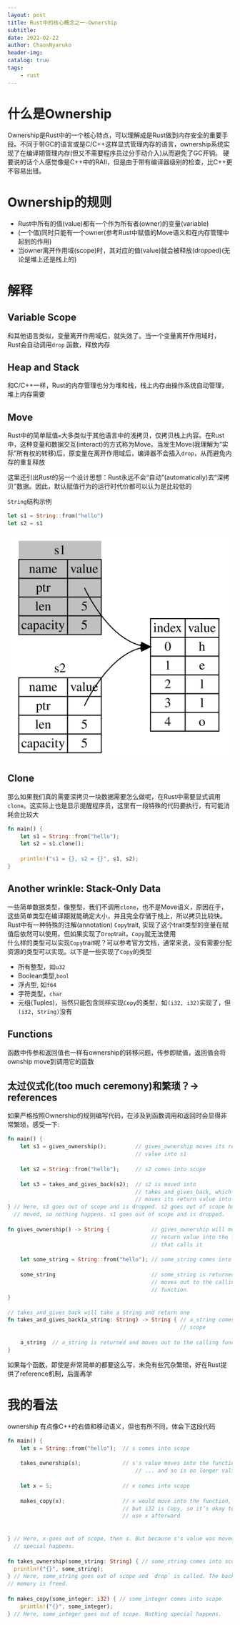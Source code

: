 ```yaml
---
layout: post
title: Rust中的核心概念之一-Ownership
subtitle: 
date: 2021-02-22
author: ChaosNyaruko
header-img: 
catalog: true
tags:
    - rust
---
```


# 什么是Ownership
Ownership是Rust中的一个核心特点，可以理解成是Rust做到内存安全的重要手段。不同于带GC的语言或是C/C++这样显式管理内存的语言，ownership系统实现了在编译期管理内存(但又不需要程序员过分手动介入)从而避免了GC开销。
硬要说的话个人感觉像是C++中的RAII，但是由于带有编译器级别的检查，比C++更不容易出错。

# Ownership的规则
- Rust中所有的值(value)都有一个作为所有者(owner)的变量(variable) 
- (一个值)同时只能有一个owner(参考Rust中赋值的Move语义和在内存管理中起到的作用)
- 当owner离开作用域(scope)时，其对应的值(value)就会被释放(dropped)(无论是堆上还是栈上的)

# 解释
## Variable Scope
和其他语言类似，变量离开作用域后，就失效了。当一个变量离开作用域时，Rust会自动调用`drop`
函数，释放内存

## Heap and Stack
和C/C++一样，Rust的内存管理也分为堆和栈，栈上内存由操作系统自动管理，堆上内存需要

## Move
Rust中的简单赋值`=`大多类似于其他语言中的浅拷贝，仅拷贝栈上内容。在Rust中，这种变量和数据交互(interact)的方式称为Move。当发生Move(我理解为“实际”所有权的转移)后，原变量在离开作用域后，编译器不会插入`drop`，从而避免内存的重复释放

这里还引出Rust的另一个设计思想：Rust永远不会“自动”(automatically)去“深拷贝”数据。因此，默认赋值行为的运行时代价都可以认为是比较低的

`String`结构示例  
```Rust
let s1 = String::from("hello")
let s2 = s1
```

![Representation in memory after `s1` has been invalidated](/img/string.svg)


## Clone
那么如果我们真的需要深拷贝一块数据需要怎么做呢，在Rust中需要显式调用`clone`。这实际上也是显示提醒程序员，这里有一段特殊的代码要执行，有可能消耗会比较大

```Rust
fn main() {
    let s1 = String::from("hello");
    let s2 = s1.clone();

    println!("s1 = {}, s2 = {}", s1, s2);
}

```

## Another wrinkle: Stack-Only Data
一些简单数据类型，像整型，我们不调用`clone`，也不是Move语义，原因在于，这些简单类型在编译期就能确定大小，并且完全存储于栈上，所以拷贝比较快。  
Rust中有一种特殊的注解(annotation) `Copy`trait, 实现了这个trait类型的变量在赋值后依然可以使用。但如果实现了`Drop`trait，`Copy`就无法使用  
什么样的类型可以实现`Copy`trait呢？可以参考官方文档，通常来说，没有需要分配资源的类型可以实现。以下是一些实现了`Copy`的类型  
- 所有整型，如`u32`
- Boolean类型,`bool`
- 浮点型, 如`f64`
- 字符类型，`char`
- 元组(Tuples)，当然只能包含同样实现`Copy`的类型，如`(i32, i32)`实现了，但`(i32, String)`没有

## Functions
函数中传参和返回值也一样有ownership的转移问题，传参即赋值，返回值会将ownship move到调用它的函数

## 太过仪式化(too much ceremony)和繁琐？-> references
如果严格按照Ownership的规则编写代码，在涉及到函数调用和返回时会显得非常繁琐，感受一下:  
```Rust
fn main() {
    let s1 = gives_ownership();         // gives_ownership moves its return
                                        // value into s1

    let s2 = String::from("hello");     // s2 comes into scope

    let s3 = takes_and_gives_back(s2);  // s2 is moved into
                                        // takes_and_gives_back, which also
                                        // moves its return value into s3
} // Here, s3 goes out of scope and is dropped. s2 goes out of scope but was
  // moved, so nothing happens. s1 goes out of scope and is dropped.

fn gives_ownership() -> String {             // gives_ownership will move its
                                             // return value into the function
                                             // that calls it

    let some_string = String::from("hello"); // some_string comes into scope

    some_string                              // some_string is returned and
                                             // moves out to the calling
                                             // function
}

// takes_and_gives_back will take a String and return one
fn takes_and_gives_back(a_string: String) -> String { // a_string comes into
                                                      // scope

    a_string  // a_string is returned and moves out to the calling function
}
```

如果每个函数，即使是非常简单的都要这么写，未免有些冗杂繁琐，好在Rust提供了reference机制，后面再学

# 我的看法
ownership 有点像C++的右值和移动语义，但也有所不同，体会下这段代码
```Rust
fn main() {
    let s = String::from("hello");  // s comes into scope

    takes_ownership(s);             // s's value moves into the function...
                                        // ... and so is no longer valid here

    let x = 5;                      // x comes into scope

    makes_copy(x);                  // x would move into the function,
                                    // but i32 is Copy, so it’s okay to still
                                    // use x afterward

                                                                                                                            
} // Here, x goes out of scope, then s. But because s's value was moved, nothing
  // special happens.

fn takes_ownership(some_string: String) { // some_string comes into scope
  println!("{}", some_string);
} // Here, some_string goes out of scope and `drop` is called. The backing
// memory is freed.

fn makes_copy(some_integer: i32) { // some_integer comes into scope
    println!("{}", some_integer);
} // Here, some_integer goes out of scope. Nothing special happens.

```
